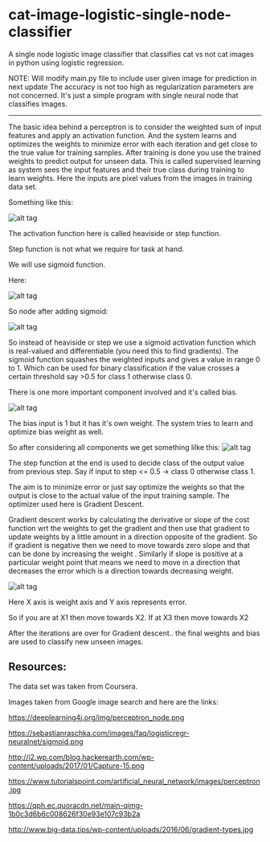 # cat-image-logistic-single-node-classifier
A single node logistic image classifier that classifies cat vs not cat images in python using logistic regression.

NOTE: Will modify main.py file to include user given image for prediction in next update
The accuracy is not too high as regularization parameters are not concerned. It's just a simple program with single neural node that classifies images.

----------------------------------------------------------------------------------------------------------------------------------------


The basic idea behind a perceptron is to consider the weighted sum of input features and apply an activation function.
And the system learns and optimizes the weights to minimize error with each iteration and get close to the true value for training samples. After training is done you use the trained weights to predict output for unseen data. This is called supervised learning as system sees the input features and their true class during training to learn weights. Here the inputs are pixel values from the images in training data set.


Something like this:

![alt tag](https://deeplearning4j.org/img/perceptron_node.png)


The activation function here is called heaviside or step function. 

Step function is not what we require for task at hand.

We will use sigmoid function.

Here:

![alt tag](https://sebastianraschka.com/images/faq/logisticregr-neuralnet/sigmoid.png)


So node after adding sigmoid:


![alt tag](http://i2.wp.com/blog.hackerearth.com/wp-content/uploads/2017/01/Capture-15.png)

So instead of heaviside or step we use a sigmoid activation function which is real-valued and differentiable (you need this to find gradients). The sigmoid function squashes the weighted inputs and gives a value in range 0 to 1. Which can be used for binary classification if the value crosses a certain threshold say >0.5 for class 1 otherwise class 0.


There is one more important component involved and it's called bias.


![alt tag](https://www.tutorialspoint.com/artificial_neural_network/images/perceptron.jpg)

The bias input is 1 but it has it's own weight. The system tries to learn and optimize bias weight as well.



So after considering all components we get something lilke this:
![alt tag](https://qph.ec.quoracdn.net/main-qimg-1b0c3d6b6c008626f30e93e107c93b2a)

The step function at the end is used to decide class of the output value from previous step. Say if input to step <= 0.5 -> class 0 otherwise class 1.



The aim is to minimize error or just say optimize the weights so that the output is close to the actual value of the input training sample.
The optimizer used here is Gradient Descent.

Gradient descent works by calculating the derivative or slope of the cost function wrt the weights to get the gradient and then use that gradient to update weights by a little amount in a direction opposite of the gradient. So if gradient is negative then we need to move towards zero slope and that can be done by increasing the weight .
Similarly if slope is positive at a particular weight point that means we need to move in a direction that decreases the error which is a direction towards decreasing weight.

![alt tag](http://www.big-data.tips/wp-content/uploads/2016/06/gradient-types.jpg)

Here X axis is weight axis and Y axis represents error.

So if you are at X1 then move towards X2. If at X3 then move towards X2


After the iterations are over for Gradient descent.. the final weights and bias are used to classify new unseen images.






Resources:
----------------

The data set was taken from Coursera.

Images taken from Google image search and here are the links:

https://deeplearning4j.org/img/perceptron_node.png

https://sebastianraschka.com/images/faq/logisticregr-neuralnet/sigmoid.png

http://i2.wp.com/blog.hackerearth.com/wp-content/uploads/2017/01/Capture-15.png

https://www.tutorialspoint.com/artificial_neural_network/images/perceptron.jpg

https://qph.ec.quoracdn.net/main-qimg-1b0c3d6b6c008626f30e93e107c93b2a

http://www.big-data.tips/wp-content/uploads/2016/06/gradient-types.jpg
